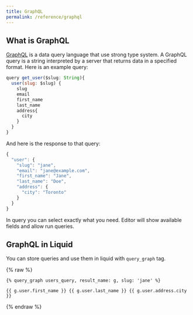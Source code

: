 ```yaml
---
title: GraphQL
permalink: /reference/graphql
---
```


## What is GraphQL

[GraphQL](http://graphql.org/learn/) is a data query language that use strong type system. A GraphQL query is a string interpreted by a server that returns data in a specified format. Here is an example query:

```js
query get_user($slug: String){
  user(slug: $slug) {
    slug
    email
    first_name
    last_name
    address{
      city
    }
  }
}
```

And here is the response to that query:

```js
{
  "user": {
    "slug": "jane",
    "email": "jane@example.com",
    "first_name": "Jane",
    "last_name": "Doe",
    "address": {
      "city": "Toronto"
    }
  }
}
```

In query you can select exactly what you need.
Editor will show available fields and allow run queries.


## GraphQL in Liquid

You can store queries and use them in liquid with `query_graph` tag.

{% raw %}
```liquid
{% query_graph users_query, result_name: g, slug: 'jane' %}

{{ g.user.first_name }} {{ g.user.last_name }} {{ g.user.address.city }}
```
{% endraw %}
